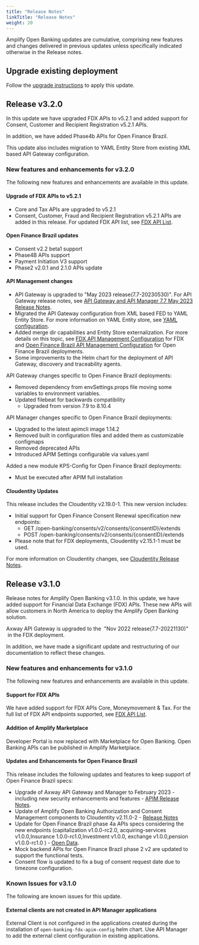 ```yaml
---
title: "Release Notes"
linkTitle: "Release Notes"
weight: 20
---
```


Amplify Open Banking updates are cumulative, comprising new features and changes delivered in previous updates unless specifically indicated otherwise in the Release notes.

## Upgrade existing deployment

Follow the [upgrade instructions](/docs/deployment/upgrade) to apply this update.

## Release v3.2.0

In this update we have upgraded FDX APIs to v5.2.1 and added support for Consent, Customer and Recipient Registration v5.2.1 APIs.

In addition, we have added Phase4b APIs for Open Finance Brazil.

This update also includes migration to YAML Entity Store from existing XML based API Gateway configuration.

### New features and enhancements for v3.2.0

The following new features and enhancements are available in this update.

#### Upgrade of FDX APIs to v5.2.1

* Core and Tax APIs are upgraded to v5.2.1
* Consent, Customer, Fraud and Recipient Registration v5.2.1 APIs are added in this release. For updated FDX API list, see [FDX API List](/docs/reference/fdx/#list-of-fdx-apis-included-in-amplify-open-banking).

#### Open Finance Brazil updates

* Consent v2.2 beta1 support
* Phase4B APIs support
* Payment Initiation V3 support
* Phase2 v2.0.1 and 2.1.0 APIs update

#### API Management changes

* API Gateway is upgraded to "May 2023 release(7.7-20230530)". For API Gateway release notes, see [API Gateway and API Manager 7.7 May 2023 Release Notes](https://docs.axway.com/bundle/axway-open-docs/page/docs/apim_relnotes/20230530_apimgr_relnotes/index.html).
* Migrated the API Gateway configuration from XML based FED to YAML Entity Store. For more information on YAML Entity store, see [YAML configuration](https://docs.axway.com/bundle/axway-open-docs/page/docs/apim_yamles/index.html).
* Added merge dir capabilities and Entity Store externalization. For more details on this topic, see [FDX API Management Configuration](/docs/deployment/installation/api-management/fdx-apim) for FDX and [Open Finance Brazil API Management Configuration](/docs/deployment/installation/api-management/obb-apim/) for Open Finance Brazil deployments.
* Some improvements to the Helm chart for the deployment of API Gateway, discovery and traceability agents.

API Gateway changes specific to Open Finance Brazil deployments:

* Removed dependency from envSettings.props file moving some variables to environment variables.
* Updated filebeat for backwards compatibility
    * Upgraded from version 7.9 to 8.10.4

API Manager changes specific to Open Finance Brazil deployments:

* Upgraded to the latest apimcli image 1.14.2
* Removed built in configuration files and added them as customizable configmaps
* Removed deprecated APIs
* Introduced APIM Settings configurable via values.yaml

Added a new module KPS-Config for Open Finance Brazil deployments:

* Must be executed after APIM full installation

#### Cloudentity Updates

This release includes the Cloudentity v2.19.0-1. This new version includes:

* Initial support for Open Finance Consent Renewal specification new endpoints:
    * GET /open-banking/consents/v2/consents/{consentID}/extends
    * POST /open-banking/consents/v2/consents/{consentID}/extends
* Please note that for FDX deployments, Cloudentity v2.15.1-1 must be used.

For more information on Cloudentity changes, see [Cloudentity Release Notes](https://cloudentity.com/developers/deployment-and-operations/release-notes/).

## Release v3.1.0

Release notes for Amplify Open Banking v3.1.0. In this update, we have added support for Financial Data Exchange (FDX) APIs. These new APIs will allow customers in North America to deploy the Amplify Open Banking solution.

Axway API Gateway is upgraded to the  "Nov 2022 release(7.7-20221130)"  in the FDX deployment.

In addition, we have made a significant update and restructuring of our documentation to reflect these changes.

### New features and enhancements for v3.1.0

The following new features and enhancements are available in this update.

#### Support for FDX APIs

We have added support for FDX APIs Core, Moneymovement & Tax. For the full list of FDX API endpoints supported, see [FDX API List](/docs/reference/fdx/#list-of-fdx-apis-included-in-amplify-open-banking).

#### Addition of Amplify Marketplace

Developer Portal is now replaced with Marketplace for Open Banking. Open Banking APIs can be published in Amplify Marketplace.

#### Updates and Enhancements for Open Finance Brazil

This release includes the following updates and features to keep support of Open Finance Brazil specs:

* Upgrade of Axway API Gateway and Manager to February 2023 - including new security enhancements and features - [APIM Release Notes](https://docs.axway.com/bundle/axway-open-docs/page/docs/apim_relnotes/20230228_apimgr_relnotes/index.html).
* Update of Amplify Open Banking Authorization and Consent Management components to Cloudentity v2.11.0-2 - [Release Notes](https://cloudentity.com/developers/deployment-and-operations/release-notes/rsnotes-2.11.0/ )
* Update for Open Finance Brazil phase 4a APIs specs considering the new endpoints (capitalization v1.0.0-rc2.0, acquiring-services v1.0.0,Insurance 1.0.0-rc1.0,Investment v1.0.0, exchange v1.0.0,pension v1.0.0-rc1.0 ) - [Open Data](https://openfinancebrasil.atlassian.net/wiki/spaces/OF/pages/17367790/Dados+Abertos).
* Mock backend APIs for Open Finance Brazil phase 2 v2 are updated to support the functional tests.
* Consent flow is updated to fix a bug of consent request date due to timezone configuration.

### Known Issues for v3.1.0

The following are known issues for this update.

#### External clients are not created in API Manager applications

External Client is not configured in the applications created during the installation of `open-banking-fdx-apim-config` helm chart. Use API Manager to add the external client configuration in existing applications.
